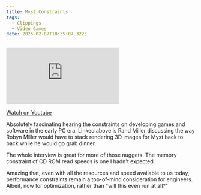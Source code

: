 ```yaml
---
title: Myst Constraints
tags:
  - Clippings
  - Video Games
date: 2025-02-07T10:35:07.322Z
---
```


<iframe src="https://www.youtube-nocookie.com/embed/EWX5B6cD4_4?modestbranding=1&showinfo=0&rel=0&start=631" title="YouTube video player" frameborder="0" allow="accelerometer; autoplay; encrypted-media; gyroscope; picture-in-picture;" allowfullscreen className="youtube_video"></iframe>

[Watch on Youtube](https://youtu.be/EWX5B6cD4_4?t=631)

Absolutely fascinating hearing the constraints on developing games and software in the early PC era. Linked above is Rand Miller discussing the way Robyn Miller would have to stack rendering 3D images for Myst back to back while he would go grab dinner.

The whole interview is great for more of those nuggets. The memory constraint of CD ROM read speeds is one I hadn't expected.

Amazing that, even with all the resources and speed available to us today, performance constraints remain a top-of-mind consideration for engineers. Albeit, now for optimization, rather than "will this even run at all?"
